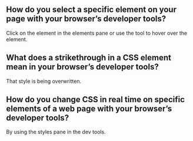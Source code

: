 ## How do you select a specific element on your page with your browser’s developer tools?
Click on the element in the elements pane or use the tool to hover over the element.

## What does a strikethrough in a CSS element mean in your browser’s developer tools?
That style is being overwritten.

## How do you change CSS in real time on specific elements of a web page with your browser’s developer tools?
By using the styles pane in the dev tools.